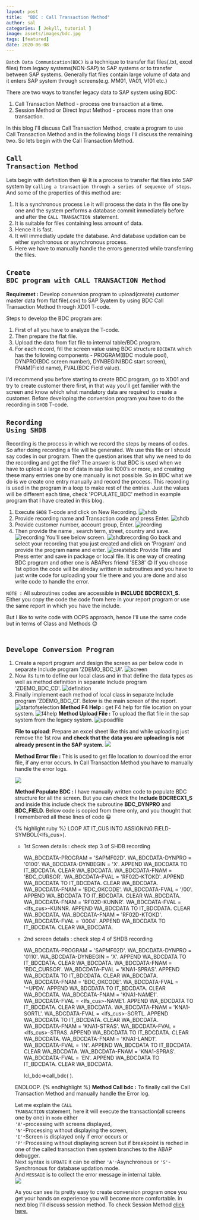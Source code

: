 ```yaml
---
layout: post
title:  "BDC : Call Transaction Method"
author: sal
categories: [ Jekyll, tutorial ]
image: assets/images/bdc.jpg
tags: [featured]
date: 2020-06-08
---
```

`Batch Data Communication(BDC)` is a technique to transfer flat files(.txt, excel files) from legacy systems(NON-SAP) to SAP systems or to transfer between SAP systems. Generally flat files contain large volume of data and it enters SAP system through screens(e.g. MM01, VA01, Vf01 etc.)

There are two ways to transfer legacy data to SAP system using BDC:
1. Call Transaction Method - process one transaction at a time.
2. Session Method or Direct Input Method - process more than one transaction.

In this blog I'll discuss Call Transaction Method, create a program to use Call Transaction Method and in the following blogs I'll discuss the remaining two. So lets begin with the Call Transaction Method.

## <code class="highlighter-rouge"><a id="call">Call Transaction Method</a></code>
Lets begin with definition then &#128512; It is a process to transfer flat files into SAP system by `calling a transaction through a series of sequence of steps`.
And some of the properties of this method are:
1. It is a synchronous process i.e it will process the data in the file one by one and the system performs a database commit immediately before and after the `CALL TRANSACTION `statement.
2. It is suitable for files containing less amount of data.
3. Hence it is fast.
4. It will immediatly update the database. And database updation can be either synchronous or asynchronous process.
5. Here we have to manually handle the errors generated while transferring the files.

## <code class="highlighter-rouge"><a id="requirement">Create BDC program with CALL TRANSACTION Method</a></code>
**Requiremet :** Develop conversion program to upload(create) customer master data from flat file(.csv) to SAP Syatem by using BDC Call Transaction Method through XD01 T-code.

Steps to develop the BDC program are:
1. First of all you have to analyze the T-code.
2. Then prepare the flat file.
3. Upload the data from flat file to internal table/BDC program.
4. For each record, fill the screen value using BDC structure `BDCDATA` which has the following components - PROGRAM(BDC module pool), DYNPRO(BDC screen number), DYNBEGIN(BDC start screen), FNAM(Field name), FVAL(BDC Field value).

I'd recommend you before starting to create BDC program, go to XD01 and try to create customer there first, in that way you'll get familier with the screen and know which what mandatory data are required to create a customer. Before developing the conversion program you have to do the recording in `SHDB` T-code.

## <code class="highlighter-rouge"><a id="recording">Recording Using SHDB</a></code>
Recording is the process in which we record the steps by means of codes. So after doing recording a file will be generated. We use this file or I should say codes in our program. Then the question arises that why we need to do the recording and get the file? The answer is that BDC is used when we have to upload a large no of data in sap like 1000’s or more, and creating these many entries one by one manually is not possible. So in BDC what we do is we create one entry manually and record the process. This recording is used in the program in a loop to make rest of the entries. Just the values will be different each time, check 'POPULATE_BDC' method in example program that I have created in this blog.
1. Execute `SHDB` T-code and click on New Recording.
![shdb](https://lh3.googleusercontent.com/pw/ACtC-3d5VMrFsLE0cOz7wXKe7GU7JU-sRvNqFw2PMNHlp8xpGKkWlKG8fhi_0q88jI7BhhgYfpCLP63yIbFC6eTeZvdTFTYTBY2zu0jjgh8s3zDcJuV1lRtOhoItcrKF8zKfnnUO61mhp_oMx4FWZIm12a1P=w1290-h388-no?authuser=0)
2. Provide recording name and Transaction code and press Enter.
![shdb](https://lh3.googleusercontent.com/pw/ACtC-3esg2nB0z9qV9Gvh2wqhzl_17qSJCwxaLRG6BWVqTxZyXvMMEONDnWipOvwhNT3LxlUdGH9xHTw5nVjc9QznhpkjHlO4aTFHgCuAUrl22s-8DBhY3CKtN2Cyk3OyRUjEuO7o6v8aH5UJPdgfiZ8uZmQ=w800-h788-no?authuser=0)
3. Provide customer number, account group, Enter.
![reording](https://lh3.googleusercontent.com/pw/ACtC-3eIhpjqPp5NgQwLRAOMfsMo0WDKpG0twuPK2JOy5HBUg74rEFjH_5nON1GSvbNRaUiARvZXS46dgoczGgo6EX4IurCsORSL3w4axVLgCVJeEdUpR-VG-KUuWE03TChAnfbkiu7Nk4k76px7aj0gSvKI=w1029-h788-no?authuser=0)
4. Then provide the name , search term, street, country and save.
![recording](https://lh3.googleusercontent.com/pw/ACtC-3c6cSCuUEEHrshIoVD86v9c7VexkIBtAhvWxX0NgjzT6fAS9aSltkhf_9BsSsBfdSwOsiCZebq-UWj1qUBROxT0VQ7uYhdu9qTwk1JxS4kAN8Lt7kGCqEPNm1P-qjN-E9YTRSW7TrW5tvho7JEssAHX=w1200-h764-no?authuser=0)
 You'll see below screen.
![shdbrecording](https://lh3.googleusercontent.com/pw/ACtC-3fnHqnpNMgMMiG3yfCfftPGBWWKqEItWwy-OG0VcfVCZd0uVqSDA1F6WTWS1E5jltfegh0ednpPtQ_Al0gYVv964X-i8Pz9kSsh63tNl7B3ui6dM4C3Upp39MVUgviBHXuqqxmUT6WpRnFQ5QDb_rkS=w902-h788-no?authuser=0)
Go back and select your recording that you just created and click on 'Program' and provide the program name and enter. 
![createbdc](https://lh3.googleusercontent.com/pw/ACtC-3frKeNKPa-OVvK03q52xOFxUAFT8x7lVsMxvvNHIrhQgyXdRQP_Ai7w8lJXpIo0JTfgn0UHBcOdMa2eujRJF65xH3KCbwOfok2sNWNlxEhOdxHYgf4iojRDQspBUUgAykez_L3o9PZ79eM9THnvKxzL=w1288-h388-no?authuser=0)
Provide Title and Press enter and save in package or local file. It is one way of creating BDC program and other one is ABAPers friend 'SE38' &#128522; If you choose 1st option the code will be alreday written in subroutines and you have to just write code for uploading your file there and you are done and also write code to handle the error.

`NOTE :` All subroutines codes are accessible in **INCLUDE BDCRECX1_S.** Either you copy the code the code from here in your report program or use the same report in which you have the include.

But I like to write code with OOPS approach, hence I'll use the same code but in terms of Class and Methods &#128522;

## <code class="highlighter-rouge"> Develope Conversion Program</code>
1. Create a report program and design the screen as per below code in separate Include program 'ZDEMO_BDC_UI'.
![screen](https://lh3.googleusercontent.com/pw/ACtC-3dI9ZJIVBmOUYZ78IU6hwcqJaf1F7s0K2SKeVr6nvdfBa6zG39gEsQBhlgikl0yT-n3xYhK0iRABCBJtopFeAO0eAypJ6yD0EcWljBHN8Ax3E4pHtVP8E_-tNSK5Cloa9mkxiaH312dO5P01L1qbB_L=w1026-h298-no?authuser=0)
2. Now its turn to define our local class and in that define the data types as well as method definition in separate Include program 'ZDEMO_BDC_CD'.
![definition](https://lh3.googleusercontent.com/pw/ACtC-3dYyJngl7yZcaFzn_b8kPQ-2K3XJQOKzV4DBK8QNq-vwNHNfNgrtQOrP89N7-uBeFiSFlwDExBexVutynAEKBcumXO02kuhzOo7ZkyzvpCnhW41u-AYISLWTlNd0mvNsyZyu4gRNVAHfOooIHbkcshF=w763-h788-no?authuser=0)
3. Finally implement each method of local class in separate Include program 'ZDEMO_BDC_CI'. Below is the main screen of the report.
![startofselection](https://lh3.googleusercontent.com/pw/ACtC-3csitPw3e5KR-7j5o1kWk1unwqRFTFelNhrCTNZVV7QbspS7bb5MId-MBRHiRE-aNFMmq7ZcNkv-HovXKBbgH9cBQy5QQLtNKfH-k1kmLNP-lPNYb7gHHhv0QPXGr-pLWfxzVqTpBhFj1S_EquckspN=w1064-h482-no?authuser=0)
**Method F4 Help :** get F4 help for file location on your system.
![f4help](https://lh3.googleusercontent.com/pw/ACtC-3cJFV6A708WQ33kO0qixH_Vb-AzOuxiC2l2lKpeQ2_CLX_JvaB50mAmzN4YIEdz4_80LCRFoeIMa6xRswYTFDuYiY5PcgXrTOaIAoOntqsrN_L7BKcPxUEAF9pa9E5uABPmqbKK-mTnLWJMiN0GSnaI=w1026-h422-no?authuser=0)
**Method Upload File :** To upload the flat file in the sap system from the legacy system.
![upoadfile](https://lh3.googleusercontent.com/pw/ACtC-3dT6nmL5WV6yDZpPdlzoHqbq3zU7ailUBs1Stt19Sx5B0AAi926B1jpaD7EFJaprmpB2KtwYqqBX4AEsW4azvbUlLK3sOyt7lOKggC0suIiIT8nAlo83XfmZuWqzHaMcsta088GHVAhgjgu6I4_DWck=w1034-h568-no?authuser=0)

<ol><strong>File to upload</strong>: Prepare an excel sheet like this and while uploading just remove the 1st row <strong>and check that the data you are uploading is not already present in the SAP system.</strong> 
<img src="https://lh3.googleusercontent.com/pw/ACtC-3cZuO4jF01kva2-aUhdHYj5T1ZXKWG3TS6eJBV4LktN73yGfGwDb29EnxdR7JxTVvUa6JlZgzhcNivnxO0y1XOP4u77t2tE3laMuhORYxyl_xyfrAViP-4b9qlf2Rc7XBlo0T4edgj74NTU0BNkr90O=w570-h212-no?authuser=0">

<strong>Method Error file :</strong> This is used to get file location to download the error file, if any error occurs. In Call Transaction Method you have to manually handle the error logs.

<img src="https://lh3.googleusercontent.com/pw/ACtC-3ckoYssM_roLEDpl8BTVxIgn8V2bPkKcbSWGEHSP4H7TAUhkFd-IVzcORw_8HgVWdwAeFz3aXbcdeQXTC2Mjpj2i96izjn7EmHTUDj58gKWBPXpZmHybDzc4m9FYAa2RuR3taoRoV1HrTW2TIS2cZfT=w1040-h424-no?authuser=0">

<strong>Method Populate BDC :</strong> I have manually written code to populate BDC structure for all the screen. But you can check the <strong>Include BDCRECX1_S</strong> and inside this include check the subroutine <strong>BDC_DYNPRO</strong> and <strong>BDC_FIELD.</strong> Below code is copied from there only, and you thought that I remembered all these lines of code &#128512;

{% highlight ruby %}
LOOP AT IT_CUS INTO ASSIGNING FIELD-SYMBOL(<lfs_cus>).

* 1st Screen details : check step 3 of SHDB recording

    WA_BDCDATA-PROGRAM = 'SAPMF02D'. 
    WA_BDCDATA-DYNPRO = '0100'. 
    WA_BDCDATA-DYNBEGIN = 'X'. 
    APPEND WA_BDCDATA TO IT_BDCDATA. 
    CLEAR WA_BDCDATA.
    WA_BDCDATA-FNAM = 'BDC_CURSOR'. 
    WA_BDCDATA-FVAL = 'RF02D-KTOKD'. 
    APPEND WA_BDCDATA TO IT_BDCDATA. 
    CLEAR WA_BDCDATA.
    WA_BDCDATA-FNAM = 'BDC_OKCODE'.
    WA_BDCDATA-FVAL = '/00'.
    APPEND WA_BDCDATA TO IT_BDCDATA. 
    CLEAR WA_BDCDATA.
    WA_BDCDATA-FNAM = 'RF02D-KUNNR'. 
    WA_BDCDATA-FVAL = <lfs_cus>-KUNNR. 
    APPEND WA_BDCDATA TO IT_BDCDATA. 
    CLEAR WA_BDCDATA.
    WA_BDCDATA-FNAM = 'RF02D-KTOKD'. 
    WA_BDCDATA-FVAL = '0004'.
    APPEND WA_BDCDATA TO IT_BDCDATA. 
    CLEAR WA_BDCDATA.

* 2nd screen details : check step 4 of SHDB recording

    WA_BDCDATA-PROGRAM = 'SAPMF02D'. 
    WA_BDCDATA-DYNPRO = '0110'.
    WA_BDCDATA-DYNBEGIN = 'X'. 
    APPEND WA_BDCDATA TO IT_BDCDATA. 
    CLEAR WA_BDCDATA.
    WA_BDCDATA-FNAM = 'BDC_CURSOR'. 
    WA_BDCDATA-FVAL = 'KNA1-SPRAS'. 
    APPEND WA_BDCDATA TO IT_BDCDATA. 
    CLEAR WA_BDCDATA.
    WA_BDCDATA-FNAM = 'BDC_OKCODE'. 
    WA_BDCDATA-FVAL = '=UPDA'. 
    APPEND WA_BDCDATA TO IT_BDCDATA.
    CLEAR WA_BDCDATA.
    WA_BDCDATA-FNAM = 'KNA1-NAME1'. 
    WA_BDCDATA-FVAL = <lfs_cus>-NAME1. 
    APPEND WA_BDCDATA TO IT_BDCDATA. 
    CLEAR WA_BDCDATA.
    WA_BDCDATA-FNAM = 'KNA1-SORTL'. 
    WA_BDCDATA-FVAL = <lfs_cus>-SORTL. 
    APPEND WA_BDCDATA TO IT_BDCDATA. 
    CLEAR WA_BDCDATA.
    WA_BDCDATA-FNAM = 'KNA1-STRAS'. 
    WA_BDCDATA-FVAL = <lfs_cus>-STRAS. 
    APPEND WA_BDCDATA TO IT_BDCDATA. 
    CLEAR WA_BDCDATA.
    WA_BDCDATA-FNAM = 'KNA1-LAND1'. 
    WA_BDCDATA-FVAL = 'IN'.
    APPEND WA_BDCDATA TO IT_BDCDATA. 
    CLEAR WA_BDCDATA.
    WA_BDCDATA-FNAM = 'KNA1-SPRAS'. 
    WA_BDCDATA-FVAL = 'EN'.
    APPEND WA_BDCDATA TO IT_BDCDATA. 
    CLEAR WA_BDCDATA.

    lcl_bdc=>call_bdc( ).

ENDLOOP.
{% endhighlight %}
<strong>Method Call bdc :</strong> To finally call the Call Transaction Method and manually handle the Error log.
  
Let me explain the <code class="highlighter-rouge">CALL TRANSACTION</code> statement, here it will execute the transaction(all screens one by one) in <code class="highlighter-rouge">mode</code> either 
<br><code class="highlighter-rouge">'A'</code>-processing with screens displayed, 
<br><code class="highlighter-rouge">'N'</code>-Processing without displaying the screen, 
<br><code class="highlighter-rouge">'E'</code>-Screen is displayed only if error occurs or 
<br><code class="highlighter-rouge">'P'</code>-Processing without displaying screen but if breakpoint is reched in one of the called transaction then system branches to the ABAP debugger. 
<br>Next syntax is <code class="highlighter-rouge">UPDATE</code> it can be either <code class="highlighter-rouge">'A'</code>-Asynchronous or <code class="highlighter-rouge">'S'</code>-Synchronous for database updation mode. 
<br>And <code class="highlighter-rouge">MESSAGE</code> is to collect the error message in internal table.
<br><img src="https://lh3.googleusercontent.com/pw/ACtC-3fKtnpux4tBImtA9Muy1MbYEW3USHlLWy2zmEKXrHg35iq_rSmFXi4aDpvylCccTRhWaVakn6epOfBbfv7zhYhuEHdCclL8TfuzHWSyRT8r1dqE_nySxVGqm2nxkVV04j6NbGzT3WPixMTd8SHmBd6G=w648-h788-no?authuser=0">

As you can see its pretty easy to create conversion program once you get your hands on experience you will become more comfortable.
in next blog I'll discuss session method. To check Session Method <a href="/bdc-session">click here.</a>